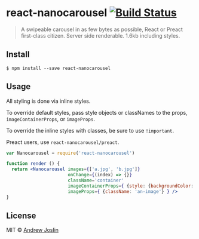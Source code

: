 # react-nanocarousel [![Build Status](https://travis-ci.org/ajoslin/react-nanocarousel.svg?branch=master)](https://travis-ci.org/ajoslin/react-nanocarousel)

> A swipeable carousel in as few bytes as possible, React or Preact first-class citizen. Server side renderable. 1.6kb including styles.


## Install

```
$ npm install --save react-nanocarousel
```


## Usage

All styling is done via inline styles.

To override default styles, pass style objects or classNames to the props, `imageContainerProps`, or `imageProps`.

To override the inline styles with classes, be sure to use `!important`.

Preact users, use `react-nanocarousel/preact`.

```jsx
var Nanocarousel = require('react-nanocarousel')

function render () {
  return <Nanocarousel images={['a.jpg', 'b.jpg']}
                       onChange={(index) => {}}
                       className='container'
                       imageContainerProps={ {style: {backgroundColor: 'red'}} }
                       imageProps={ {className: 'an-image'} } />
}
```

## License

MIT © [Andrew Joslin](http://ajoslin.com)
